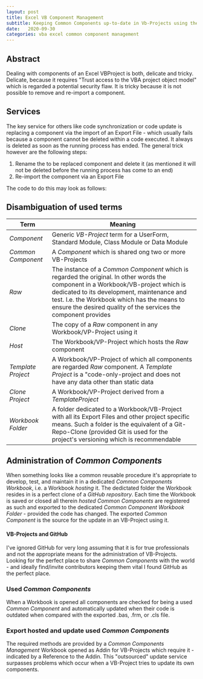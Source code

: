 ```yaml
---
layout: post
title: Excel VB Component Management
subtitle: Keeping Common Components up-to-date in Vb-Projects using them
date:   2020-09-30
categories: vba excel common component management
---
```

## Abstract
Dealing with components of an Excel VBProject is both, delicate and tricky. Delicate, because it requires "Trust access to the VBA project object model" which is regarded a potential security flaw. It is tricky because it is not possible to remove and re-import a component.

## Services
The key service for others like code synchronization or code update is replacing a component via the import of an Export File - which usually fails because a component cannot be deleted within a code executed. It always is deleted as soon as the running process has ended. The general trick however are the following steps:
1. Rename the to be replaced component and delete it (as mentioned it will not be deleted before the running process has come to an end)
2. Re-import the component via an Export File


The code to do this may look as follows:



## Disambiguation of used terms
| Term | Meaning
|------|--------
| _Component_ | Generic _VB-Project_ term for a UserForm, Standard Module, Class Module or Data Module |
_Common Component_ | A _Component_ which is shared ong two or more VB-Projects |
| _Raw_ | The instance of a _Common Component_ which is regarded the original. In other words the component in a Workbook/VB-project which is dedicated to its development,  maintenance and test. I.e. the Workbook which has the means to ensure the desired quality of the services the component provides |
| _Clone_ | The copy of a _Raw_ component in any Workbook/VP-Project using it |
|_Host_ | The Workbook/VP-Project which hosts the _Raw_ component |
| _Template Project_ | A Workbook/VP-Project of which all components are regarded _Raw_ component. A _Template Project_ is a "code-only-project and does not have any data other than static data |
| _Clone Project_ | A Workbook/VP-Project derived from a _TemplateProject_ |
| _Workbook Folder_ | A folder dedicated to a Workbook/VB-Project with all its Export Files and other project specific means. Such a folder is the equivalent of a Git-Repo-Clone (provided Git is used for the project's versioning which is recommendable |


## Administration of _Common Components_
When something looks like a common reusable procedure it's appropriate to develop, test, and maintain it in a dedicated _Common Components  Workbook_, i.e. a Workbook _hosting_ it. The dedictated folder the Workbook resides in is a perfect clone of a _GitHub repository_.
Each time the Workbook is saved or closed all therein  _hosted Common Components_ are registered as such and exported to the dedicated _Common Component Workbook Folder_ - provided the code has changed. The exported _Common Component_ is the source for the update in an VB-Project using it.
 
#### VB-Projects and GitHub
I've ignored GitHub for very long assuming that it is for true professionals and not the appropriate means for the administration of VB-Projects. Looking for the perfect place to share _Common Components_ with the world - and ideally find/invite contributors keeping them vital I found GitHub as the perfect place.

### Used _Common Components_
When a Workbook is opened all components are checked for being a used _Common Component_ and automatically updated when their code is outdated when compared with the exported .bas, .frm, or .cls file.

### Export hosted and update used _Common Components_
The required methods are provided by a _Common Components Management_ Workbook opened as Addin for VB-Projects which require it - indicated by a Reference to the Addin. This "outsourced" update service surpasses problems which occur when a VB-Project tries to update its own components.

 